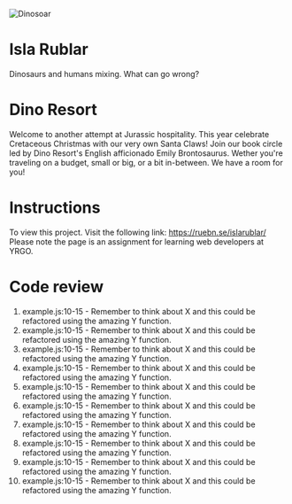 ![Dinosoar](https://media.giphy.com/media/l6O086UCmNZcc/giphy.gif)

# Isla Rublar

Dinosaurs and humans mixing. What can go wrong?

# Dino Resort

Welcome to another attempt at Jurassic hospitality.
This year celebrate Cretaceous Christmas with our very own Santa Claws! 
Join our book circle led by Dino Resort's English afficionado Emily Brontosaurus.
Wether you're traveling on a budget, small or big, or a bit in-between. We have a room for you! 

# Instructions

To view this project. Visit the following link: https://ruebn.se/islarublar/
Please note the page is an assignment for learning web developers at YRGO.

# Code review

1. example.js:10-15 - Remember to think about X and this could be refactored using the amazing Y function.
2. example.js:10-15 - Remember to think about X and this could be refactored using the amazing Y function.
3. example.js:10-15 - Remember to think about X and this could be refactored using the amazing Y function.
4. example.js:10-15 - Remember to think about X and this could be refactored using the amazing Y function.
5. example.js:10-15 - Remember to think about X and this could be refactored using the amazing Y function.
6. example.js:10-15 - Remember to think about X and this could be refactored using the amazing Y function.
7. example.js:10-15 - Remember to think about X and this could be refactored using the amazing Y function.
8. example.js:10-15 - Remember to think about X and this could be refactored using the amazing Y function.
9. example.js:10-15 - Remember to think about X and this could be refactored using the amazing Y function.
10. example.js:10-15 - Remember to think about X and this could be refactored using the amazing Y function.
